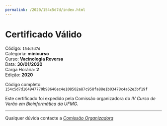 ```yaml
---
permalink: /2020/154c5d7d/index.html
---
```


# Certificado Válido

Código: `154c5d7d`<br>
Categoria: **minicurso**<br>
Curso: **Vacinologia Reversa**<br>
Data: **30/01/2020**<br>
Carga Horária: **2**<br>
Edição: **2020**<br>


Código completo: `154c5d7d164947770b98646ec4e108502a87c958fa88e1b03478c4a62e3bf19f`


Este certificado foi expedido pela Comissão organizadora do *IV Curso de Verão em Bioinformática da UFMG*.

----

Qualquer dúvida contacte a [_Comissão Organizadora_](<mailto:cursobioinfoufmg@gmail.com$subject=[Certificados]>)

